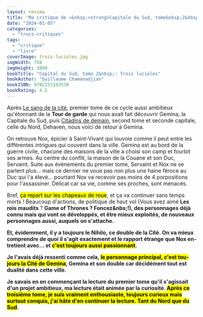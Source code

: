 ```yaml
---
layout: review
title: 'Ma critique de «&nbsp;<strong>Capitale du Sud, tome&nbsp;2&nbsp;: Trois lucioles</strong>&nbsp;» de <em>Guillaume Chamanadjian</em>'
date: "2024-01-05"
categories: 
  - "trucs-critiques"
tags: 
  - "critique"
  - "livre"
coverImage: trois-lucioles.jpg
imgWidth: 758
imgHeight: 1099
bookTitle: "Capital du Sud, tome 2&nbsp;: Trois lucioles"
bookAuthor: "Guillaume Chamanadjian"
bookISBN: 9782253103530      
bookRating: 4.5
---
```


Après <a href="/2022/02/ma-critique-de-le-sang-de-la-cite-capitale-du-sud-de-guillaume-chamanadjian/">Le sang de la cité</a>, premier tome de ce cycle aussi ambitieux qu'étonnant de la <strong>Tour de garde</strong> qui nous avait fait découvrir Gemina, la Capitale du Sud, puis <a href="/2023/11/ma-critique-de-capital-du-nord-tome-1-citadins-de-demain-de-claire-duviver/">Citadins de demain</a>, second tome et seconde capitale, celle du Nord, Dehaven, nous voici de retour à Gemina.

On retrouve Nox, épicier à Saint-Vivant qui louvoie comme il peut entre les différentes intrigues qui couvent dans la ville. Gemina est au bord de la guerre civile, chacune des maisons de la ville a choisi son camp et fourbit ses armes. Au centre du conflit, la maison de la Couane et son Duc, Servaint. Suite aux évènements du premier tome, Servaint et Nox ne se parlent plus... mais ce dernier ne voue pas non plus une haine féroce au Duc qui l'a élevé... pourtant Nox va recevoir pas moins de 4&nbsp;porpositions pour l'assassiner. Délicat car sa vie, comme ses proches, sont menacés.

Bref, <mark>ça repart sur les chapeaux de roue</mark>, et ça va continuer sans temps morts&nbsp;! Beaucoup d'actions, de politique de haut vol (Vous avez aimé <strong>Les rois maudits</strong>&nbsp;? <strong lang="en">Game of Thrones</srongg>&nbsp;? Foncez&nbs;!), des personnages déjà connu mais qui vont se développés, et être mieux exploités, de nouveaux personnages aussi, auquels on s'attache.

Et, évidemment, il y a toujours <strong>le Nihilo</strong>, ce double de la Cité. On va mieux comprendre de quoi il s'agit exactement et le rapport étrange que Nox entretient avec... et <mark>c'est toujours aussi passionnant</mark>.

Je l'avais déjà ressenti comme cela, <mark>le personnage principal, c'est toujours la Cité de Gemina</mark>, Gemina et son double car décidément tout est dualité dans cette ville.

Je savais en en commençant la lecture du premier tome qu'il s'agissait d'un projet ambitieux, ma lecture était animée par la curiosité. <mark>Après ce troisième tome, je suis vraiment enthousiaste, toujours curieux mais surtout conquis, j'ai hâte d'en continuer la lecture. Tant du Nord que du Sud</mark>.
